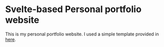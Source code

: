 # Svelte-based Personal portfolio website

This is my personal portfolio website. I used a simple template provided in [here](https://github.com/RiadhAdrani/slick-portfolio-svelte).
